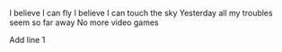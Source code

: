 I believe I can fly
I believe I can touch the sky
Yesterday all my troubles seem so far away
No more video games

Add line 1
